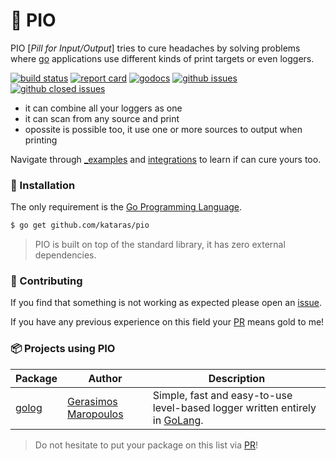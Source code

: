 # 💊 PIO

PIO [_Pill for Input/Output_] tries to cure headaches by solving problems where [go](https://golang.org) applications use different kinds of print targets or even loggers.

[![build status](https://img.shields.io/github/workflow/status/kataras/pio/CI/master?style=flat-square)](https://github.com/kataras/pio/actions)
[![report card](https://img.shields.io/badge/report%20card-a%2B-ff3333.svg?style=flat-square)](http://goreportcard.com/report/kataras/pio)
[![godocs](https://img.shields.io/badge/online-documentation-0366d6.svg?style=flat-square)](https://pkg.go.dev/github.com/kataras/pio)
[![github issues](https://img.shields.io/github/issues/kataras/pio.svg?style=flat-square)](https://github.com/kataras/pio/issues?q=is%3Aopen+is%3Aissue)
[![github closed issues](https://img.shields.io/github/issues-closed-raw/kataras/pio.svg?style=flat-square)](https://github.com/kataras/pio/issues?q=is%3Aissue+is%3Aclosed)

- it can combine all your loggers as one
- it can scan from any source and print
- opossite is possible too, it use one or more sources to output when printing

Navigate through [_examples](_examples/) and [integrations](_examples/integrations/) to learn if can cure yours too.

### 🚀 Installation

The only requirement is the [Go Programming Language](https://go.dev/dl/).

```bash
$ go get github.com/kataras/pio
```

> PIO is built on top of the standard library, it has zero external dependencies.

### 👥 Contributing

If you find that something is not working as expected please open an [issue](https://github.com/kataras/pio/issues).

If you have any previous experience on this field your [PR](https://github.com/kataras/pio/pulls) means gold to me!

### 📦 Projects using PIO

| Package | Author | Description |
| -----------|--------|-------------|
| [golog](https://github.com/kataras/golog) | [Gerasimos Maropoulos](https://github.com/kataras) | Simple, fast and easy-to-use level-based logger written entirely in [GoLang](https://golang.org). |

> Do not hesitate to put your package on this list via [PR](https://github.com/kataras/pio/pulls)!
